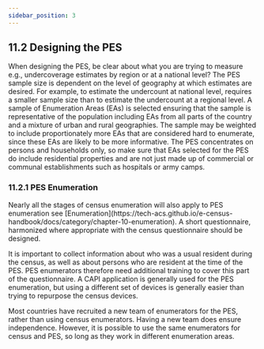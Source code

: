 ```yaml
---
sidebar_position: 3
---
```



## 11.2 Designing the PES 

<p> When designing the PES, be clear about what you are trying to measure e.g., undercoverage estimates by region or at a national level? 
The PES sample size is dependent on the level of geography at which estimates are desired.  For example, to estimate the undercount at national level, requires a smaller sample size than to estimate the undercount at a regional level. A sample of Enumeration Areas (EAs) is selected ensuring that the sample is representative of the population including EAs from all parts of the country and a mixture of urban and rural geographies. The sample may be weighted to include proportionately more EAs that are considered hard to enumerate, since these EAs are likely to be more informative. 
The PES concentrates on persons and households only, so make sure that EAs selected for the PES do include residential properties and are not just made up of commercial or communal establishments such as hospitals or army camps. </p>

### 11.2.1 PES Enumeration

<p> Nearly all the stages of census enumeration will also apply to PES enumeration see [Enumeration](https://tech-acs.github.io/e-census-handbook/docs/category/chapter-10-enumeration). A short questionnaire, harmonized where appropriate with the census questionnaire should be designed. </p>
  
<p> It is important to collect information about who was a usual resident during the census, as well as about persons who are resident at the time of the PES. PES enumerators therefore need additional training to cover this part of the questionnaire. A CAPI application is generally used for the PES enumeration, but using a different set of devices is generally easier than trying to repurpose the census devices. </p>

<p> Most countries have recruited a new team of enumerators for the PES, rather than using census enumerators. Having a new team does ensure independence. However, it is possible to use the same enumerators for census and PES, so long as they work in different enumeration areas. </p>
